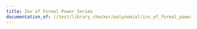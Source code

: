 ```yaml
---
title: Inv of Formal Power Series
documentation_of: //test/library_checker/polynomial/inv_of_formal_power_series.test.py
---
```


